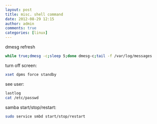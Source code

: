 ```yaml
---
layout: post
title: misc. shell command
date: 2012-08-29 12:15
author: admin
comments: true
categories: [linux]
---
```


dmesg refresh
```bash
while true;dmesg -c;sleep 5;done dmesg-c;tail -f /var/log/messages
```

turn off screen:
```bash
xset dpms force standby
```

see user:
```bash
lastlog
cat /etc/passwd
```

samba start/stop/restart:
```bash
sudo service smbd start/stop/restart
```
